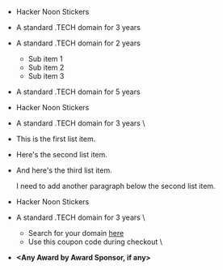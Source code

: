 

*   Hacker Noon Stickers
*   A standard .TECH domain for 3 years
*   A standard .TECH domain for 2 years
    *   Sub item 1
    *   Sub item 2
    *   Sub item 3
*   A standard .TECH domain for 5 years


*   Hacker Noon Stickers <Links>
*   A standard .TECH domain for 3 years \


*   This is the first list item.
*   Here's the second list item.



*   And here's the third list item.


    I need to add another paragraph below the second list item.



*   Hacker Noon Stickers <Links>
*   A standard .TECH domain for 3 years \

    *   Search for your domain [here](https://get.tech/build-the-future)
    *   Use this coupon code **<xxxxxx>** during checkout \

*   **<Any Award by Award Sponsor, if any>**


